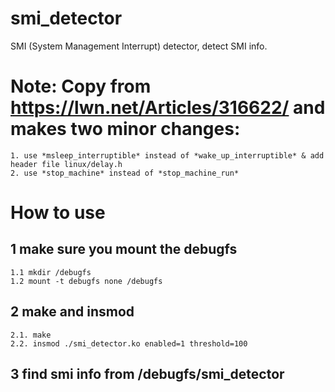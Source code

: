 # smi_detector
SMI (System Management Interrupt) detector, detect SMI info.

# Note: Copy from https://lwn.net/Articles/316622/ and makes two minor changes:
    1. use *msleep_interruptible* instead of *wake_up_interruptible* & add header file linux/delay.h
    2. use *stop_machine* instead of *stop_machine_run*
    
# How to use
   
   ## 1 make sure you mount the debugfs
    1.1 mkdir /debugfs
    1.2 mount -t debugfs none /debugfs
    
    
   ## 2 make and insmod
    2.1. make
    2.2. insmod ./smi_detector.ko enabled=1 threshold=100
    
   ## 3 find smi info from /debugfs/smi_detector
    
